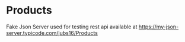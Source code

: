 # Products
Fake Json Server used for testing rest api available at https://my-json-server.typicode.com/jubs16/Products
